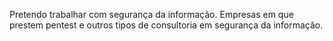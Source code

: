 Pretendo trabalhar com segurança da informação.
Empresas em que prestem pentest e outros tipos de consultoria em segurança da informação.
